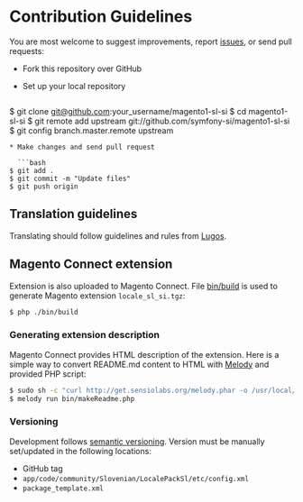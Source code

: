 # Contribution Guidelines

You are most welcome to suggest improvements, report
[issues](https://github.com/symfony-si/magento1-sl-si/issues), or send pull
requests:

* Fork this repository over GitHub
* Set up your local repository

  ```bash
$ git clone git@github.com:your_username/magento1-sl-si
$ cd magento1-sl-si
$ git remote add upstream git://github.com/symfony-si/magento1-sl-si
$ git config branch.master.remote upstream
```
* Make changes and send pull request

  ```bash
$ git add .
$ git commit -m "Update files"
$ git push origin
```

## Translation guidelines

Translating should follow guidelines and rules from
[Lugos](https://wiki.lugos.si/slovenjenje:pravila).

## Magento Connect extension

Extension is also uploaded to Magento Connect. File [bin/build](bin/build) is
used to generate Magento extension `locale_sl_si.tgz`:

```bash
$ php ./bin/build
```

### Generating extension description

Magento Connect provides HTML description of the extension. Here is a simple way
to convert README.md content to HTML with [Melody](http://melody.sensiolabs.org/)
and provided PHP script:

```bash
$ sudo sh -c "curl http://get.sensiolabs.org/melody.phar -o /usr/local/bin/melody && chmod a+x /usr/local/bin/melody"
$ melody run bin/makeReadme.php
```

### Versioning

Development follows [semantic versioning](http://semver.org). Version must be
manually set/updated in the following locations:

* GitHub tag
* `app/code/community/Slovenian/LocalePackSl/etc/config.xml`
* `package_template.xml`
